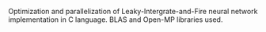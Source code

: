 Optimization and parallelization of Leaky-Intergrate-and-Fire
neural network implementation in C language.
BLAS and Open-MP libraries used.
